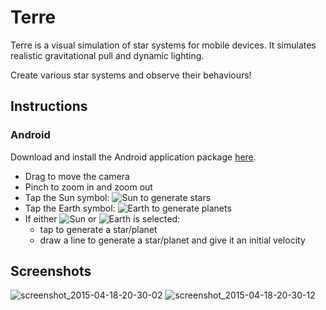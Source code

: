 # Terre
Terre is a visual simulation of star systems for mobile devices. It simulates realistic gravitational pull and dynamic lighting. 

Create various star systems and observe their behaviours!

## Instructions

### Android

Download and install the Android application package [here](https://github.com/zuqini/Terre/releases/download/v0.3-alpha/Terre.apk).

* Drag to move the camera
* Pinch to zoom in and zoom out
* Tap the Sun symbol: ![Sun][1] to generate stars
* Tap the Earth symbol: ![Earth][2] to generate planets
* If either ![Sun][1] or ![Earth][2] is selected:
  * tap to generate a star/planet
  * draw a line to generate a star/planet and give it an initial velocity

## Screenshots
![screenshot_2015-04-18-20-30-02](https://cloud.githubusercontent.com/assets/5790854/7217902/4349e566-e619-11e4-84c0-8934651018b0.png)
![screenshot_2015-04-18-20-30-12](https://cloud.githubusercontent.com/assets/5790854/7217903/434aa08c-e619-11e4-8f37-6d75e8cb78f7.png)

[1]: http://upload.wikimedia.org/wikipedia/commons/thumb/6/6f/Sun_symbol.svg/25px-Sun_symbol.svg.png
[2]: http://upload.wikimedia.org/wikipedia/commons/thumb/e/e7/Earth_symbol.svg/16px-Earth_symbol.svg.png
